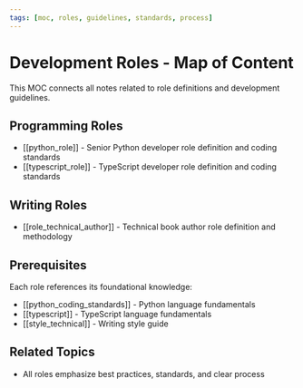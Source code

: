 ```yaml
---
tags: [moc, roles, guidelines, standards, process]
---
```

# Development Roles - Map of Content

This MOC connects all notes related to role definitions and development guidelines.

## Programming Roles

- [[python_role]] - Senior Python developer role definition and coding standards
- [[typescript_role]] - TypeScript developer role definition and coding standards

## Writing Roles

- [[role_technical_author]] - Technical book author role definition and methodology

## Prerequisites

Each role references its foundational knowledge:
- [[python_coding_standards]] - Python language fundamentals
- [[typescript]] - TypeScript language fundamentals
- [[style_technical]] - Writing style guide

## Related Topics

- All roles emphasize best practices, standards, and clear process
